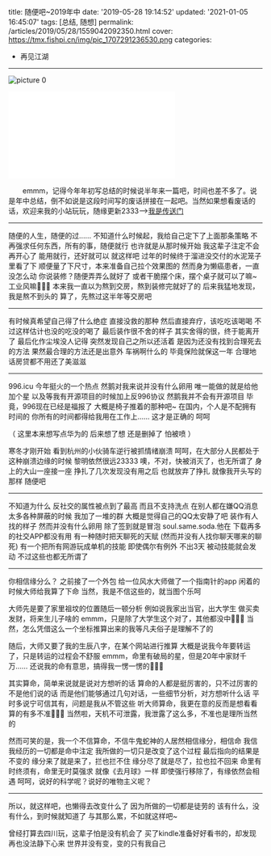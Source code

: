title: 随便吧~2019年中
date: '2019-05-28 19:14:52'
updated: '2021-01-05 16:45:07'
tags: [总结, 随想]
permalink: /articles/2019/05/28/1559042092350.html
cover: https://tmx.fishpi.cn/img/pic_1707291236530.png
categories: 
- 再见江湖
---
![picture 0](https://tmx.fishpi.cn/img/pic_1707291236530.png)  


<iframe frameborder="no" border="0" marginwidth="0" marginheight="0" width=330 height=86 src="//music.163.com/outchain/player?type=2&id=1320318436&auto=1&height=66"></iframe>

<iframe frameborder="no" border="0" marginwidth="0" marginheight="0" width=330 height=86 src="//music.163.com/outchain/player?type=2&id=1350160463&auto=0&height=66">
</iframe>

&emsp;&emsp;emmm，记得今年年初写总结的时候说半年来一篇吧，时间也差不多了。说是年中总结，倒不如说是这段时间写的废话拼接在一起吧。当然如果想看废话的话，欢迎来我的小站玩玩，随缘更新2333-->[我是传送门](https://www.sszsj.cc)

---

随便的人生，随便的过……
不知道什么时候起，我给自己定下了上面那条策略
不再强求任何东西，所有的事，随便就行
也许就是从那时候开始
我这辈子注定不会再开心了
能用就行，还好就可以
就这样吧
过年的时候终于溜进没交付的水泥笼子里看了下
顺便量了下尺寸，本来准备自己拉个效果图的
然而身为懒癌患者，一直没怎么动
你说装修？随便弄弄么就好了
或者干脆摆个床，摆个桌子就可以了嘛~
工业风嘛🤣🤣🤣
本来我一直以为熬到交房，熬到装修完就好了的
后来我猛地发现，我是熬不到头的
算了，先熬过这半年等交房吧

---

有时候真希望自己得了什么绝症
直接没救的那种
然后直接弃疗，该吃吃该喝喝
不过这样估计也没的吃没的喝了
最后装作很不舍的样子
其实舍得的很，终于能离开了
最后化作尘埃没人记得
突然发现自己之所以还活着
是因为还没有找到合理死去的方法
果然最合理的方法还是出意外
车祸啊什么的
毕竟保险就保这一年
合理地话房贷都不用还了美滋滋

---

996.icu
今年挺火的一个热点
然鹅对我来说并没有什么卵用
唯一能做的就是给他加个星
以及等我有开源项目的时候加上反996协议
然鹅我并不会有开源项目
毕竟，996现在已经是福报了
大概是椅子推着的那种吧~
在国内，个人是不配拥有时间的
你所有的时间都得给我用在工作上……
这才是正确的
呵呵

（
这里本来想写点华为的
后来想了想
还是删掉了
怕被喷
）

寒冬才刚开始
看到杭州的小伙骑车逆行被抓情绪崩溃
呵呵，在大部分人民都处于这种崩溃边缘的时候
黎明依然很远23333
噢，不对，快被消灭了，也无所谓了
身上的大山一座接一座
挣扎了几次发现没有用之后
也就放弃了挣扎
就像我开头写的那样
随便吧

---

不知道为什么
反社交的属性被点到了最高
而且不支持洗点
在别人都在嫌QQ消息太多各种屏蔽的时候
我加了一堆的群
大概是觉得自己的QQ太安静了吧
装作有人找的样子
然而并没有什么卵用
除了签到就是冒泡
soul.same.soda.他在
下载再多的社交APP都没有用
有一种随时把天聊死的天赋
(然而并没有人找你聊天哪来的聊死)
有一个把所有网游玩成单机的技能
即使偶尔有例外
不出3天
被动技能就会发动
不过这些也都无所谓了

---

你相信缘分么？
之前接了一个外包
给一位风水大师做了一个指南针的app
闲着的时候大师给我算了下命
当然，我是不信这些的，就当图个乐呵

大师先是要了家里祖坟的位置随后一顿分析
例如说我家出当官，出大学生
做买卖发财，将来生儿子啥的
emmm，只是除了大学生这个对了，其他都没中🤣🤣🤣
当然，怎么凭借这么一个坐标推算出来的我等凡夫俗子是理解不了的

随后，大师又要了我的生辰八字，在某个网站进行推算
大概是说我今年要转运了，只是转运的过程会不舒服
emmm，命里有破局的星，但是20年中家财千万……
还说我的命有意思，搞得我一愣一愣的🤣🤣🤣

其实算命，简单来说就是说对方想听的话
算命的人都是挺厉害的，只不过厉害的不是他们说的话
而是他们能够通过几句对话，一些细节分析，对方想听什么话
平时多说宁可信其有，问题是我从不管这些
听大师算命，我更在意的反而是想看看算的有多不准🤣🤣🤣
当然啦，天机不可泄露，我泄露了这么多，不准也是理所当然的

然而可笑的是，我一个不信算命，不信牛鬼蛇神的人居然相信缘分，相信命
我信我经历的一切都是命中注定
我所做的一切只是改变了这个过程
最后指向的结果是不变的
缘分来了就是来了，拦也拦不住
缘分尽了就是尽了，拉也拉不回来
命里有时终须有，命里无时莫强求
就像《去月球》一样
即使强行移除了，有缘依然会相遇
呵呵，说好的科学呢？说好的唯物主义呢？

---

所以，就这样吧，也懒得去改变什么了
因为所做的一切都是徒劳的
该有什么，没有什么，到时候就知道了
与其那么累，不如就这样吧~

曾经打算去四川玩，这辈子怕是没有机会了
买了kindle准备好好看书的，却发现再也没法静下心来
世界并没有变，变的只有我自己

